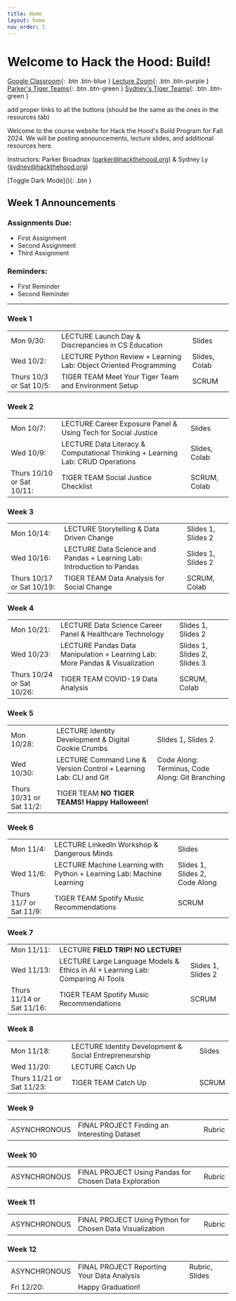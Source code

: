 ```yaml
---
title: Home
layout: home
nav_order: 1
---
```


# Welcome to Hack the Hood: Build!
[Google Classroom](https://just-the-docs.com){: .btn .btn-blue }
[Lecture Zoom](https://just-the-docs.com){: .btn .btn-purple }
[Parker's Tiger Teams](https://just-the-docs.com){: .btn .btn-green }
[Sydney's Tiger Teams](https://just-the-docs.com){: .btn .btn-green }

add proper links to all the buttons (should be the same as the ones in the resources tab)

Welcome to the course website for Hack the Hood's Build Program for Fall 2024. We will be posting announcements, lecture slides, and additional resources here.

Instructors: Parker Broadnax (<a href="mailto:example@example.com">parker@hackthehood.org</a>) & Sydney Ly (<a href="mailto:example@example.com">sydney@hackthehood.org</a>)

[Toggle Dark Mode](<script src="{{ '/assets/js/darkmode.js' | relative_url }}"></script>){: .btn }

## Week 1 Announcements
### Assignments Due:
- First Assignment
- Second Assignment
- Third Assignment
### Reminders:
- First Reminder
- Second Reminder

---

### Week 1
<table>
  <tr>
    <td>Mon 9/30:</td>
    <td><span class="label label-green">LECTURE</span> Launch Day & Discrepancies in CS Education </td>
    <td>Slides</td>
  </tr>
  <tr>
    <td>Wed 10/2:</td>
    <td><span class="label label-green">LECTURE</span> Python Review + Learning Lab: Object Oriented Programming </td>
    <td>Slides, Colab</td>
  </tr>
  <tr>
    <td>Thurs 10/3 or Sat 10/5:</td>
    <td><span class="label label-yellow">TIGER TEAM</span> Meet Your Tiger Team and Environment Setup </td>
    <td>SCRUM</td>
  </tr>
</table>

### Week 2
<table>
  <tr>
    <td>Mon 10/7:</td>
    <td><span class="label label-green">LECTURE</span> Career Exposure Panel & Using Tech for Social Justice </td>
    <td>Slides</td>
  </tr>
  <tr>
    <td>Wed 10/9:</td>
    <td><span class="label label-green">LECTURE</span> Data Literacy & Computational Thinking + Learning Lab: CRUD Operations </td>
    <td>Slides, Colab</td>
  </tr>
  <tr>
    <td>Thurs 10/10 or Sat 10/11:</td>
    <td><span class="label label-yellow">TIGER TEAM</span> Social Justice Checklist </td>
    <td>SCRUM, Colab</td>
  </tr>
</table>

### Week 3
<table>
  <tr>
    <td>Mon 10/14:</td>
    <td><span class="label label-green">LECTURE</span> Storytelling & Data Driven Change </td>
    <td>Slides 1, Slides 2</td>
  </tr>
  <tr>
    <td>Wed 10/16:</td>
    <td><span class="label label-green">LECTURE</span> Data Science and Pandas + Learning Lab: Introduction to Pandas </td>
    <td>Slides 1, Slides 2</td>
  </tr>
  <tr>
    <td>Thurs 10/17 or Sat 10/19:</td>
    <td><span class="label label-yellow">TIGER TEAM</span> Data Analysis for Social Change </td>
    <td>SCRUM, Colab</td>
  </tr>
</table>

### Week 4
<table>
  <tr>
    <td>Mon 10/21:</td>
    <td><span class="label label-green">LECTURE</span> Data Science Career Panel & Healthcare Technology </td>
    <td>Slides 1, Slides 2</td>
  </tr>
  <tr>
    <td>Wed 10/23:</td>
    <td><span class="label label-green">LECTURE</span> Pandas Data Manipulation + Learning Lab: More Pandas & Visualization </td>
    <td>Slides 1, Slides 2, Slides 3</td>
  </tr>
  <tr>
    <td>Thurs 10/24 or Sat 10/26:</td>
    <td><span class="label label-yellow">TIGER TEAM</span> COVID-19 Data Analysis </td>
    <td>SCRUM, Colab</td>
  </tr>
</table>

### Week 5
<table>
  <tr>
    <td>Mon 10/28:</td>
    <td><span class="label label-green">LECTURE</span> Identity Development & Digital Cookie Crumbs </td>
    <td>Slides 1, Slides 2</td>
  </tr>
  <tr>
    <td>Wed 10/30:</td>
    <td><span class="label label-green">LECTURE</span> Command Line & Version Control + Learning Lab: CLI and Git </td>
    <td>Code Along: Terminus, Code Along: Git Branching</td>
  </tr>
  <tr>
    <td>Thurs 10/31 or Sat 11/2:</td>
    <td><span class="label label-yellow">TIGER TEAM</span> <b>NO TIGER TEAMS! Happy Halloween!</b> </td>
    <td></td>
  </tr>
</table>

### Week 6
<table>
  <tr>
    <td>Mon 11/4:</td>
    <td><span class="label label-green">LECTURE</span> LinkedIn Workshop & Dangerous Minds </td>
    <td>Slides</td>
  </tr>
  <tr>
    <td>Wed 11/6:</td>
    <td><span class="label label-green">LECTURE</span> Machine Learning with Python + Learning Lab: Machine Learning </td>
    <td>Slides 1, Slides 2, Code Along</td>
  </tr>
  <tr>
    <td>Thurs 11/7 or Sat 11/9:</td>
    <td><span class="label label-yellow">TIGER TEAM</span> Spotify Music Recommendations </td>
    <td>SCRUM</td>
  </tr>
</table>

### Week 7
<table>
  <tr>
    <td>Mon 11/11:</td>
    <td><span class="label label-green">LECTURE</span> <b>FIELD TRIP! NO LECTURE!</b> </td>
    <td></td>
  </tr>
  <tr>
    <td>Wed 11/13:</td>
    <td><span class="label label-green">LECTURE</span> Large Language Models & Ethics in AI + Learning Lab: Comparing AI Tools </td>
    <td>Slides 1, Slides 2</td>
  </tr>
  <tr>
    <td>Thurs 11/14 or Sat 11/16:</td>
    <td><span class="label label-yellow">TIGER TEAM</span> Spotify Music Recommendations </td>
    <td>SCRUM</td>
  </tr>
</table>

### Week 8
<table>
  <tr>
    <td>Mon 11/18:</td>
    <td><span class="label label-green">LECTURE</span> Identity Development & Social Entrepreneurship </td>
    <td>Slides</td>
  </tr>
  <tr>
    <td>Wed 11/20:</td>
    <td><span class="label label-green">LECTURE</span> Catch Up </td>
    <td></td>
  </tr>
  <tr>
    <td>Thurs 11/21 or Sat 11/23:</td>
    <td><span class="label label-yellow">TIGER TEAM</span> Catch Up </td>
    <td>SCRUM</td>
  </tr>
</table>

### Week 9
<table>
  <tr>
    <td>ASYNCHRONOUS</td>
    <td><span class="label label-red">FINAL PROJECT</span> Finding an Interesting Dataset </td>
    <td>Rubric</td>
  </tr>
</table>

### Week 10
<table>
  <tr>
    <td>ASYNCHRONOUS</td>
    <td><span class="label label-red">FINAL PROJECT</span> Using Pandas for Chosen Data Exploration </td>
    <td>Rubric</td>
  </tr>
</table>

### Week 11
<table>
  <tr>
    <td>ASYNCHRONOUS</td>
    <td><span class="label label-red">FINAL PROJECT</span> Using Python for Chosen Data Visualization </td>
    <td>Rubric</td>
  </tr>
</table>

### Week 12
<table>
  <tr>
    <td>ASYNCHRONOUS</td>
    <td><span class="label label-red">FINAL PROJECT</span> Reporting Your Data Analysis </td>
    <td>Rubric, Slides</td>
  </tr>
  <tr>
    <td>Fri 12/20:</td>
    <td> Happy Graduation! </td>
    <td></td>
  </tr>
</table>
